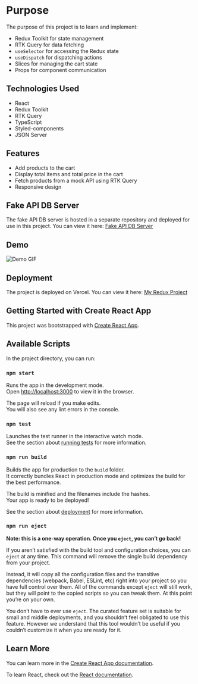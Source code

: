 # Purpose

The purpose of this project is to learn and implement:
- Redux Toolkit for state management
- RTK Query for data fetching
- `useSelector` for accessing the Redux state
- `useDispatch` for dispatching actions
- Slices for managing the cart state
- Props for component communication

## Technologies Used

- React
- Redux Toolkit
- RTK Query
- TypeScript
- Styled-components
- JSON Server

## Features

- Add products to the cart
- Display total items and total price in the cart
- Fetch products from a mock API using RTK Query
- Responsive design

## Fake API DB Server

The fake API DB server is hosted in a separate repository and deployed for use in this project. You can view it here: [Fake API DB Server](https://fake-api-json-server-iota.vercel.app)

## Demo

![Demo GIF](https://github.com/maxh33/redux/blob/main/src/assets/maxGamesOpt.gif)

## Deployment

The project is deployed on Vercel. You can view it here: [My Redux Project](https://redux-phi-three.vercel.app/)

## Getting Started with Create React App

This project was bootstrapped with [Create React App](https://github.com/facebook/create-react-app).

## Available Scripts

In the project directory, you can run:

### `npm start`

Runs the app in the development mode.\
Open [http://localhost:3000](http://localhost:3000) to view it in the browser.

The page will reload if you make edits.\
You will also see any lint errors in the console.

### `npm test`

Launches the test runner in the interactive watch mode.\
See the section about [running tests](https://facebook.github.io/create-react-app/docs/running-tests) for more information.

### `npm run build`

Builds the app for production to the `build` folder.\
It correctly bundles React in production mode and optimizes the build for the best performance.

The build is minified and the filenames include the hashes.\
Your app is ready to be deployed!

See the section about [deployment](https://facebook.github.io/create-react-app/docs/deployment) for more information.

### `npm run eject`

**Note: this is a one-way operation. Once you `eject`, you can’t go back!**

If you aren’t satisfied with the build tool and configuration choices, you can `eject` at any time. This command will remove the single build dependency from your project.

Instead, it will copy all the configuration files and the transitive dependencies (webpack, Babel, ESLint, etc) right into your project so you have full control over them. All of the commands except `eject` will still work, but they will point to the copied scripts so you can tweak them. At this point you’re on your own.

You don’t have to ever use `eject`. The curated feature set is suitable for small and middle deployments, and you shouldn’t feel obligated to use this feature. However we understand that this tool wouldn’t be useful if you couldn’t customize it when you are ready for it.

## Learn More

You can learn more in the [Create React App documentation](https://facebook.github.io/create-react-app/docs/getting-started).

To learn React, check out the [React documentation](https://reactjs.org/).
